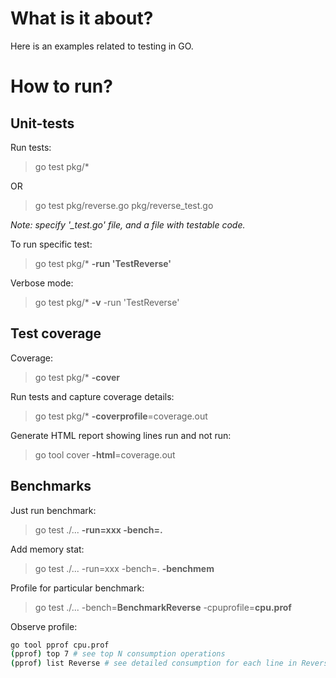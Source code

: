 # What is it about?
Here is an examples related to testing in GO.

# How to run?

## Unit-tests
Run tests:

>go test pkg/*

OR

>go test pkg/reverse.go pkg/reverse_test.go

*Note: specify '_test.go' file, and a file with testable code.*

To run specific test:
>go test pkg/* **-run 'TestReverse'**

Verbose mode:
>go test pkg/* **-v** -run 'TestReverse'


## Test coverage
Coverage:
>go test pkg/* **-cover**

Run tests and capture coverage details:
>go test pkg/* **-coverprofile**=coverage.out

Generate HTML report showing lines run and not run:
>go tool cover **-html**=coverage.out


## Benchmarks
Just run benchmark:
>go test ./... **-run=xxx -bench=.**

Add memory stat:
>go test ./... -run=xxx -bench=. **-benchmem**

Profile for particular benchmark:
>go test ./... -bench=**BenchmarkReverse** -cpuprofile=**cpu.prof**

Observe profile:
``` bash
go tool pprof cpu.prof
(pprof) top 7 # see top N consumption operations
(pprof) list Reverse # see detailed consumption for each line in Reverse
```
